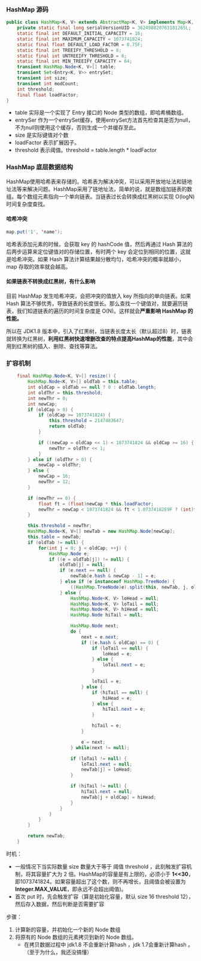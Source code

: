 ### HashMap 源码

```java
public class HashMap<K, V> extends AbstractMap<K, V> implements Map<K, V>, Cloneable, Serializable {
    private static final long serialVersionUID = 362498820763181265L;
    static final int DEFAULT_INITIAL_CAPACITY = 16;
    static final int MAXIMUM_CAPACITY = 1073741824;
    static final float DEFAULT_LOAD_FACTOR = 0.75F;
    static final int TREEIFY_THRESHOLD = 8;
    static final int UNTREEIFY_THRESHOLD = 6;
    static final int MIN_TREEIFY_CAPACITY = 64;
    transient HashMap.Node<K, V>[] table;
    transient Set<Entry<K, V>> entrySet;
    transient int size;
    transient int modCount;
    int threshold;
    final float loadFactor;
}
```

- table 实际是一个实现了 Entry 接口的 Node 类型的数组，即哈希桶数组。
- entrySer 作为一个entrySet缓存，使用entrySet方法首先检查其是否为null，不为null则使用这个缓存，否则生成一个并缓存至此。
- size 是实际键值对个数
- loadFactor 表示扩展因子。
- threshold 表示阈值。threshold = table.length * loadFactor



### HashMap 底层数据结构
HashMap使用哈希表来存储的。哈希表为解决冲突，可以采用开放地址法和链地址法等来解决问题。HashMap采用了链地址法，简单的说，就是数组加链表的数组。每个数组元素指向一个单向链表。当链表过长会转换成红黑树以实现 O(logN)时间复杂度查找。

#### 哈希冲突
```java
map.put('1', 'name');
```

哈希表添加元素的时候，会获取 key 的 hashCode 值，然后再通过 Hash 算法的后两步运算来定位键值对的存储位置，有时两个 key 会定位到相同的位置，这就是哈希冲突。如果 Hash 算法计算结果越分散均匀，哈希冲突的概率就越小，map 存取的效率就会越高。



#### 如果链表不转换成红黑树，有什么影响

目前 HashMap 发生哈希冲突，会把冲突的值放入 key 所指向的单向链表。如果 Hash 算法不够优秀，导致链表的长度很长。那么查找一个键值对，就要遍历链表，我们知道链表的遍历的时间复杂度是 O(N)。这样就会**严重影响 HashMap 的性能。**

所以在 JDK1.8 版本中，引入了红黑树，当链表长度太长（默认超过8）时，链表就转换为红黑树，**利用红黑树快速增删改查的特点提高HashMap的性能**，其中会用到红黑树的插入、删除、查找等算法。



### 扩容机制
```java
    final HashMap.Node<K, V>[] resize() {
        HashMap.Node<K, V>[] oldTab = this.table;
        int oldCap = oldTab == null ? 0 : oldTab.length;
        int oldThr = this.threshold;
        int newThr = 0;
        int newCap;
        if (oldCap > 0) {
            if (oldCap >= 1073741824) {
                this.threshold = 2147483647;
                return oldTab;
            }

            if ((newCap = oldCap << 1) < 1073741824 && oldCap >= 16) {
                newThr = oldThr << 1;
            }
        } else if (oldThr > 0) {
            newCap = oldThr;
        } else {
            newCap = 16;
            newThr = 12;
        }

        if (newThr == 0) {
            float ft = (float)newCap * this.loadFactor;
            newThr = newCap < 1073741824 && ft < 1.07374182E9F ? (int)ft : 2147483647;
        }

        this.threshold = newThr;
        HashMap.Node<K, V>[] newTab = new HashMap.Node[newCap];
        this.table = newTab;
        if (oldTab != null) {
            for(int j = 0; j < oldCap; ++j) {
                HashMap.Node e;
                if ((e = oldTab[j]) != null) {
                    oldTab[j] = null;
                    if (e.next == null) {
                        newTab[e.hash & newCap - 1] = e;
                    } else if (e instanceof HashMap.TreeNode) {
                        ((HashMap.TreeNode)e).split(this, newTab, j, oldCap);
                    } else {
                        HashMap.Node<K, V> loHead = null;
                        HashMap.Node<K, V> loTail = null;
                        HashMap.Node<K, V> hiHead = null;
                        HashMap.Node hiTail = null;

                        HashMap.Node next;
                        do {
                            next = e.next;
                            if ((e.hash & oldCap) == 0) {
                                if (loTail == null) {
                                    loHead = e;
                                } else {
                                    loTail.next = e;
                                }

                                loTail = e;
                            } else {
                                if (hiTail == null) {
                                    hiHead = e;
                                } else {
                                    hiTail.next = e;
                                }

                                hiTail = e;
                            }

                            e = next;
                        } while(next != null);

                        if (loTail != null) {
                            loTail.next = null;
                            newTab[j] = loHead;
                        }

                        if (hiTail != null) {
                            hiTail.next = null;
                            newTab[j + oldCap] = hiHead;
                        }
                    }
                }
            }
        }

        return newTab;
    }
```

时机：
- 一般情况下当实际数量 size 数量大于等于 阈值 threshold ，此刻触发扩容机制，将其容量扩大为 2 倍。HashMap的容量是有上限的，必须小于 **1<<30**，即1073741824。如果容量超出了这个数，则不再增长，且阈值会被设置为**Integer.MAX_VALUE**，即永远不会超出阈值)。
- 首次 put 时，先会触发扩容（算是初始化容量，默认 size 16 threshold 12），然后存入数据，然后判断是否需要扩容

步骤：

1. 计算新的容量，并初始化一个新的 Node 数组
2. 将原有的 Node  数组的元素拷贝到新的 Node 数组。
   - 在拷贝数据过程中 jdk1.8 不会重新计算hash ，jdk 1.7会重新计算hash 。（至于为什么，我还没搞懂）

